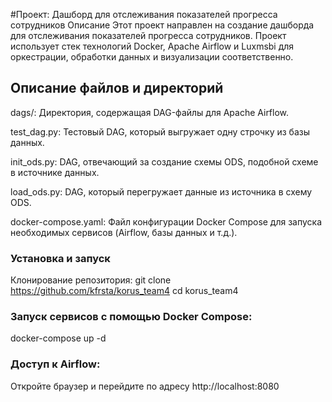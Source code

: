 #Проект: Дашборд для отслеживания показателей прогресса сотрудников
Описание
Этот проект направлен на создание дашборда для отслеживания показателей прогресса сотрудников. Проект использует стек технологий Docker, Apache Airflow и Luxmsbi для оркестрации, обработки данных и визуализации соответственно.

## Описание файлов и директорий
dags/: Директория, содержащая DAG-файлы для Apache Airflow.

test_dag.py: Тестовый DAG, который выгружает одну строчку из базы данных.

init_ods.py: DAG, отвечающий за создание схемы ODS, подобной схеме в источнике данных.

load_ods.py: DAG, который перегружает данные из источника в схему ODS.

docker-compose.yaml: Файл конфигурации Docker Compose для запуска необходимых сервисов (Airflow, базы данных и т.д.).

### Установка и запуск
Клонирование репозитория:
git clone https://github.com/kfrsta/korus_team4
cd korus_team4
### Запуск сервисов с помощью Docker Compose:
docker-compose up -d
### Доступ к Airflow:
Откройте браузер и перейдите по адресу http://localhost:8080
